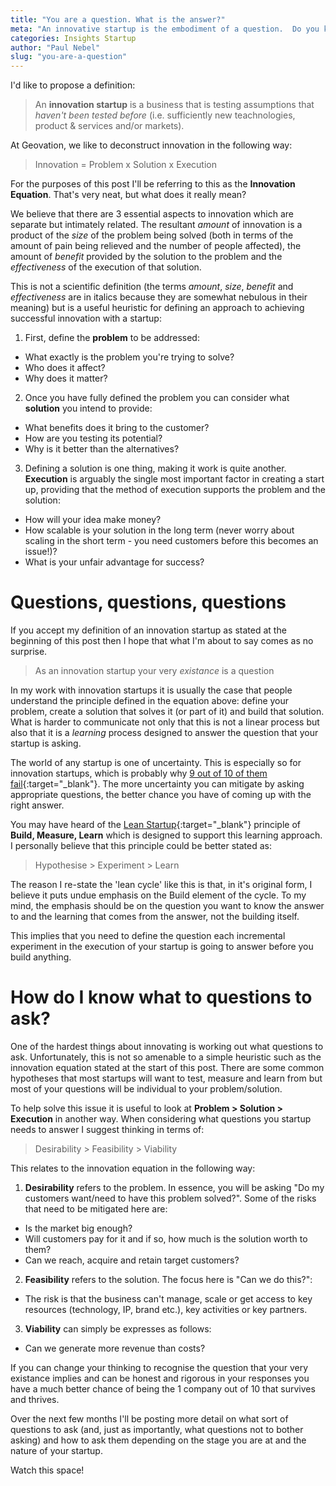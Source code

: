 ```yaml
---
title: "You are a question. What is the answer?"
meta: "An innovative startup is the embodiment of a question.  Do you know what question your startup is asking?"
categories: Insights Startup
author: "Paul Nebel"
slug: "you-are-a-question"
---
```


I'd like to propose a definition:

> An **innovation startup** is a business that is testing assumptions that *haven't been tested before* (i.e. sufficiently new teachnologies, product & services and/or markets).

At Geovation, we like to deconstruct innovation in the following way:

> Innovation = Problem x Solution x Execution

For the purposes of this post I'll be referring to this as the **Innovation Equation**. That's very neat, but what does it really mean?

We believe that there are 3 essential aspects to innovation which are separate but intimately related. The resultant *amount* of innovation is a product of the *size* of the problem being solved (both in terms of the amount of pain being relieved and the number of people affected), the amount of *benefit* provided by the solution to the problem and the *effectiveness* of the execution of that solution.

This is not a scientific definition (the terms *amount*, *size*, *benefit* and *effectiveness* are in italics because they are somewhat nebulous in their meaning) but is a useful heuristic for defining an approach to achieving successful innovation with a startup:

 1. First, define the **problem** to be addressed:
  - What exactly is the problem you're trying to solve?
  - Who does it affect?
  - Why does it matter?
 2. Once you have fully defined the problem you can consider what **solution** you intend to provide:
  - What benefits does it bring to the customer?
  - How are you testing its potential?
  - Why is it better than the alternatives?
 3. Defining a solution is one thing, making it work is quite another. **Execution** is arguably the single most important factor in creating a start up, providing that the method of execution supports the problem and the solution:
  - How will your idea make money?
  - How scalable is your solution in the long term (never worry about scaling in the short term - you need customers before this becomes an issue!)?
  - What is your unfair advantage for success?

# Questions, questions, questions

If you accept my definition of an innovation startup as stated at the beginning of this post then I hope that what I'm about to say comes as no surprise.

 > As an innovation startup your very *existance* is a question
 
In my work with innovation startups it is usually the case that people understand the principle defined in the equation above: define your problem, create a solution that solves it (or part of it) and build that solution.  What is harder to communicate not only that this is not a linear process but also that it is a *learning* process designed to answer the question that your startup is asking. 

The world of any startup is one of uncertainty.  This is especially so for innovation startups, which is probably why [9 out of 10 of them fail][innovation-startup-stats]{:target="_blank"}. The more uncertainty you can mitigate by asking appropriate questions, the better chance you have of coming up with the right answer.

You may have heard of the [Lean Startup][lean-startup]{:target="_blank"} principle of **Build, Measure, Learn** which is designed to support this learning approach. I personally believe that this principle could be better stated as:

 > Hypothesise > Experiment > Learn
 
The reason I re-state the 'lean cycle' like this is that, in it's original form, I believe it puts undue emphasis on the Build element of the cycle.  To my mind, the emphasis should be on the question you want to know the answer to and the learning that comes from the answer, not the building itself.

This implies that you need to define the question each incremental experiment in the execution of your startup is going to answer before you build anything.

# How do I know what to questions to ask?

One of the hardest things about innovating is working out what questions to ask. Unfortunately, this is not so amenable to a simple heuristic such as the innovation equation stated at the start of this post. There are some common hypotheses that most startups will want to test, measure and learn from but most of your questions will be individual to your problem/solution.

To help solve this issue it is useful to look at **Problem > Solution > Execution** in another way.  When considering what questions you startup needs to answer I suggest thinking in terms of:

 > Desirability > Feasibility > Viability
 
 This relates to the innovation equation in the following way:
 
  1. **Desirability** refers to the problem.  In essence, you will be asking "Do my customers want/need to have this problem solved?".  Some of the risks that need to be mitigated here are:
   - Is the market big enough?
   - Will customers pay for it and if so, how much is the solution worth to them?
   - Can we reach, acquire and retain target customers?
  2. **Feasibility** refers to the solution.  The focus here is "Can we do this?":
   - The risk is that the business can't manage, scale or get access to key resources (technology, IP, brand etc.), key activities or key partners.
  3. **Viability** can simply be expresses as follows:
   - Can we generate more revenue than costs?

If you can change your thinking to recognise the question that your very existance implies and can be honest and rigorous in your responses you have a much better chance of being the 1 company out of 10 that survives and thrives.

Over the next few months I'll be posting more detail on what sort of questions to ask (and, just as importantly, what questions not to bother asking) and how to ask them depending on the stage you are at and the nature of your startup.

Watch this space!


 [innovation-startup-stats]: https://startupgenome.com/
 [lean-startup]: http://theleanstartup.com/

